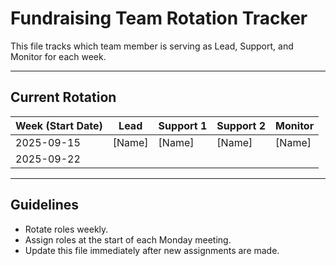 # Fundraising Team Rotation Tracker

This file tracks which team member is serving as Lead, Support, and Monitor for each week.

---

## Current Rotation

| Week (Start Date) | Lead | Support 1 | Support 2 | Monitor |
|-------------------|------|-----------|-----------|---------|
| 2025-09-15 | [Name] | [Name] | [Name] | [Name] |
| 2025-09-22 | | | | |

---

## Guidelines

- Rotate roles weekly.
- Assign roles at the start of each Monday meeting.
- Update this file immediately after new assignments are made.
